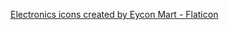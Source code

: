 <a href="https://www.flaticon.com/free-icons/electronics" title="electronics icons">Electronics icons created by Eycon Mart - Flaticon</a>